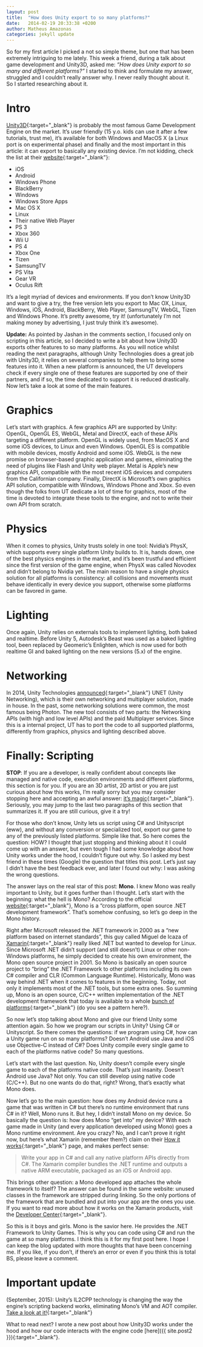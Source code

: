 ```yaml
---
layout: post
title:  "How does Unity export to so many platforms?"
date:   2014-02-19 20:33:38 +0200
author: Matheus Amazonas
categories: jekyll update
---
```

So for my first article I picked a not so simple theme, but one that has been extremely intriguing to me lately. This week a friend, during a talk about game development and Unity3D, asked me: *“How does Unity export to so many and different platforms?”* I started to think and formulate my answer, struggled and I couldn’t really answer why. I never really thought about it. So I started researching about it.

# Intro

[Unity3D](http://unity3d.com/){:target="_blank"} is probably the most famous Game Development Engine on the market. It’s user friendly (15 y.o. kids can use it after a few tutorials, trust me), it’s available for both Windows and MacOS X (a Linux port is on experimental phase)  and finally and the most important in this article: it can export to basically any existing device. I’m not kidding, check the list at their [website](http://unity3d.com/unity/multiplatform){:target="_blank"}:

- iOS
- Android
- Windows Phone
- BlackBerry
- Windows
- Windows Store Apps
- Mac OS X
- Linux
- Their native Web Player
- PS 3
- Xbox 360
- Wii U
- PS 4
- Xbox One
- Tizen
- SamsungTV
- PS Vita
- Gear VR
- Oculus Rift

It’s a legit myriad of devices and environments. If you don’t know Unity3D and want to give a try, the free version lets you export to Mac OX, Linux, Windows, iOS, Android, BlackBerry, Web Player, SamsungTV, WebGL, Tizen and Windows Phone. It’s pretty awesome, try it! (unfortunately I’m not making money by advertising, I just truly think it’s awesome).

**Update:** As pointed by Jashan in the comments section, I focused only on scripting in this article, so I decided to write a bit about how Unity3D exports other features to so many platforms. As you will notice whilst reading the next paragraphs, although Unity Technologies does a great job with Unity3D, it relies on several companies to help them to bring some features into it. When a new platform is announced, the UT developers check if every single one of these features are supported by one of their partners, and if so, the time dedicated to support it is reduced drastically. Now let’s take a look at some of the main features.

# Graphics

Let’s start with graphics. A few graphics API are supported by Unity: OpenGL, OpenGL ES, WebGL, Metal and DirectX, each of these APIs targeting a different platform. OpenGL is widely used, from MacOS X and some iOS devices, to Linux and even Windows. OpenGL ES is compatible with mobile devices, mostly Android and some iOS. WebGL is the new promise on browser-based graphic application and games, eliminating the need of plugins like Flash and Unity web player. Metal is Apple’s new graphics API, compatible with the most recent iOS devices and computers from the Californian company. Finally, DirectX is Microsoft’s own graphics API solution, compatible with Windows, Windows Phone and Xbox. So even though the folks from UT dedicate a lot of time for graphics, most of the time is devoted to integrate these tools to the engine, and not to write their own API from scratch.

# Physics

When it comes to physics, Unity trusts solely in one tool: Nvidia’s PhysX, which supports every single platform Unity builds to. It is, hands down, one of the best physics engines in the market, and it’s been trustful and efficient since the first version of the game engine, when PhysX was called Novodex and didn’t belong to Nvidia yet. The main reason to have a single physics solution for all platforms is consistency: all collisions and movements must behave identically in every device you support, otherwise some platforms can be favored in game.

# Lighting

Once again, Unity relies on externals tools to implement lighting, both baked and realtime. Before Unity 5, Autodesk’s Beast was used as a baked lighting tool, been replaced by Geomeric’s Enlighten, which is now used for both realtime GI and baked lighting on the new versions (5.x) of the engine.

# Networking

In 2014, Unity Technologies [announced](http://blogs.unity3d.com/2014/05/12/announcing-unet-new-unity-multiplayer-technology/){:target="_blank"} UNET (Unity Networking), which is their own networking and multiplayer solution, made in house. In the past, some networking solutions were common, the most famous being Photon. The new tool consists of two parts: the Networking APIs (with high and low level APIs) and the paid Multiplayer services. Since this is a internal project, UT has to port the code to all supported platforms, differently from graphics, physics and lighting described above.

# Finally: Scripting

**STOP**: If you are a developer, is really confident about concepts like managed and native code, execution environments and different platforms, this section is for you. If you are an 3D artist, 2D artist or you are just curious about how this works, I’m really sorry but you may consider stopping here and accepting an awful answer: [it’s magic](http://www.reactiongifs.com/r/mgc.gif){:target="_blank"}. Seriously, you may jump to the last two paragraphs of this section that summarizes it. If you are still curious, give it a try!

For those who don’t know, Unity lets us script using C# and Unityscript (eww), and without any conversion or specialized tool, export our game to any of the previously listed platforms. Simple like that. So here comes the question: HOW? I thought that just stopping and thinking about it I could come up with an answer, but even tough I had some knowledge about how Unity works under the hood, I couldn’t figure out why. So I asked my best friend in these times (Google) the question that titles this post. Let’s just say I didn’t have the best feedback ever, and later I found out why: I was asking the wrong questions.

The answer lays on the real star of this post: **Mono**. I knew Mono was really important to Unity, but it goes further than I thought. Let’s start with the beginning: what the hell is Mono? According to the official [website](http://www.mono-project.com/Main_Page){:target="_blank"}, Mono is a “cross platform, open source .NET development framework”. That’s somehow confusing, so let’s go deep in the Mono history.

Right after Microsoft released the .NET framework in 2000 as a “new platform based on internet standards”, this guy called Miguel de Icaza of [Xamarin](http://xamarin.com/?gclid=CJaMj4Lw2LwCFQ1o7AodZBgAeg){:target="_blank"} really liked .NET but wanted to develop for Linux. Since Microsoft .NET didn’t support (and still doesn’t) Linux or other non-Windows platforms, he simply decided to create his own environment, the Mono open source project in 2001. So Mono is basically an open source project to “bring” the .NET Framework to other platforms including its own C# compiler and CLR (Common Language Runtime). Historically, Mono was way behind .NET when it comes to features in the beginning. Today, not only it implements most of the .NET tools, but some extra ones. So summing up, Mono is an open source, C/C++ written implementation of the .NET development framework that today is available to a whole [bunch of platforms](http://www.mono-project.com/Supported_Platforms){:target="_blank"} (do you see a pattern here?).

So now let’s stop talking about Mono and give our friend Unity some attention again. So how we program our scripts in Unity? Using C# or Unityscript. So there comes the questions: if we program using C#, how can a Unity game run on so many platforms? Doesn’t Android use Java and iOS use Objective-C instead of C#? Does Unity compile every single game to each of the platforms native code? So many questions.

Let’s start with the last question. No, Unity doesn’t compile every single game to each of the platforms native code. That’s just insanity. Doesn’t Android use Java? Not only. You can still develop using native code (C/C++). But no one wants do do that, right? Wrong, that’s exactly what Mono does.

Now let’s go to the main question: how does my Android device runs a game that was written in C# but there’s no runtime environment that runs C# in it? Well, Mono runs it. But hey, I didn’t install Mono on my device. So basically the question is: how does Mono “get into” my device? With each game made in Unity (and every application developed using Mono) goes a Mono runtime environment. Are you crazy? No, and I can’t prove it right now, but here’s what Xamarin (remember them?) claim on their [How it works](http://xamarin.com/how-it-works){:target="_blank"} page, and makes perfect sense:

> Write your app in C# and call any native platform APIs directly from C#. The Xamarin compiler bundles the .NET runtime and outputs a native ARM executable, packaged as an iOS or Android app.
> 

This brings other question: a Mono developed app attaches the whole framework to itself? The answer can be found in the same website: unused classes in the framework are stripped during linking. So the only portions of the framework that are bundled and put into your app are the ones you use. If you want to read more about how it works on the Xamarin products, visit the [Developer Center](http://docs.xamarin.com/guides/cross-platform/application_fundamentals/building_cross_platform_applications/part_1_-_understanding_the_xamarin_mobile_platform/){:target="_blank"}.

So this is it boys and girls. Mono is the savior here. He provides the .NET Framework to Unity Games. This is why you can code using C# and run the game at so many platforms. I think this is it for my first post here. I hope I can keep the blog updated with more thoughts that have been concerning me. If you like, if you don’t, if there’s an error or even if you think this is total BS, please leave a comment.

# Important update

(September, 2015): Unity’s IL2CPP technology is changing the way the engine’s scripting backend works, eliminating Mono’s VM and AOT compiler. [Take a look at it!](http://blogs.unity3d.com/2014/05/20/the-future-of-scripting-in-unity/){:target="_blank"}

What to read next? I wrote a new post about how Unity3D works under the hood and how our code interacts with the engine code [here]({{ site.post2 }}){:target="_blank"}.